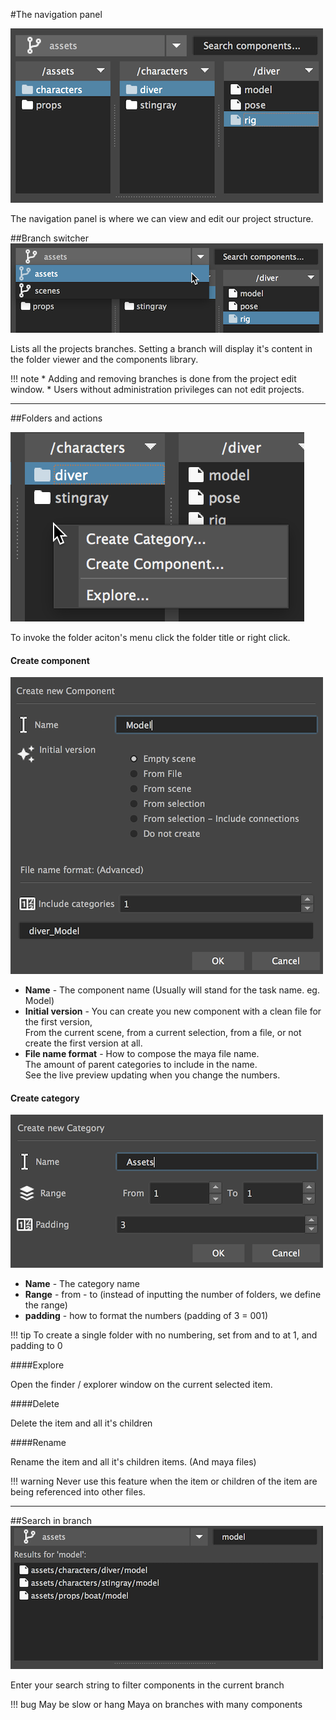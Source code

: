 #The navigation panel

![The project switcher](navigator.png)

The navigation panel is where we can view and edit our project structure.

##Branch switcher
![The project switcher](branch_combo.png)

Lists all the projects branches.
Setting a branch will display it's content in the folder viewer and the components library.

!!! note
    * Adding and removing branches is done from the project edit window.
    * Users without administration privileges can not edit projects.

 
***

##Folders and actions

![The project switcher](navigator_actions.png)

To invoke the folder aciton's menu click the folder title or right click.

#### Create component

![The project switcher](create_component.png)

* **Name** - The component name (Usually will stand for the task name. eg. Model)
* **Initial version** - You can create you new component with a clean file for the first version,<br>
From the current scene, from a current selection, from a file, or not create the first version at all.
* **File name format** - How to compose the maya file name.<br>
The amount of parent categories to include in the name.<br>
See the live preview updating when you change the numbers.

#### Create category

![The project switcher](create_catagory.png)

* **Name** - The category name
* **Range** - from - to (instead of inputting the number of folders, we define the range)
* **padding** - how to format the numbers (padding of 3 = 001)

!!! tip
    To create a single folder with no numbering, set from and to at 1, and padding to 0<br>

####Explore

Open the finder / explorer window on the current selected item.

####Delete

Delete the item and all it's children

####Rename

Rename the item and all it's children items. (And maya files)

!!! warning
    Never use this feature when the item or children of the item are being referenced into other files.<br>

***

##Search in branch
![The project switcher](search_branch.png)

Enter your search string to filter components in the current branch

!!! bug
    May be slow or hang Maya on branches with many components   